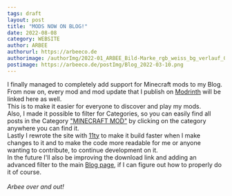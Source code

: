 ```yaml
---
tags: draft
layout: post
title: "MODS NOW ON BLOG!"
date: 2022-08-08
category: WEBSITE
author: ARBEE
authorurl: https://arbeeco.de
authorimage: /authorImg/2022-01_ARBEE_Bild-Marke_rgb_weiss_bg_verlauf_01.png
postimage: https://arbeeco.de/postImg/Blog_2022-03-10.png
---
```


I finally managed to completely add support for Minecraft mods to my Blog. From now on, every mod and mod update that I publish on [Modrinth](https://modrinth.com "Checkout modrinth!") will be linked here as well.
<br>
This is to make it easier for everyone to discover and play my mods.
<br>
Also, I made it possible to filter for Categories, so you can easily find all posts in the Category ["MINECRAFT MOD"](https://arbeeco.de/blog?c=MINECRAFT%20MOD) by clicking on the category anywhere you can find it.
<br>
Lastly I rewrote the site with [11ty](https://www.11ty.dev) to make it build faster when I make changes to it and to make the code more readable for me or anyone wanting to contribute, to continue development on it.
<br>
In the future I'll also be improving the download link and adding an advanced filter to the main [Blog page](https://arbeeco.de/blog), if I can figure out how to properly do it of course.<br>
<br>
*Arbee over and out!*